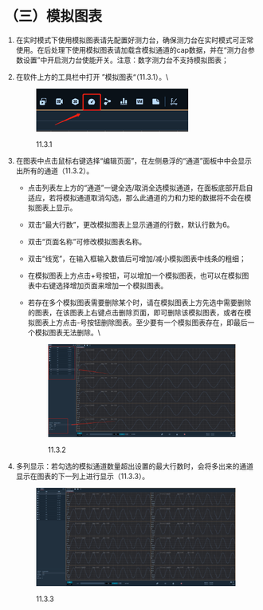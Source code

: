 # （三）模拟图表

1. 在实时模式下使用模拟图表请先配置好测力台，确保测力台在实时模式可正常使用。在后处理下使用模拟图表请加载含模拟通道的cap数据，并在“测力台参数设置”中开启测力台使能开关。注意：数字测力台不支持模拟图表；
2.  在软件上方的工具栏中打开 ”模拟图表“（11.3.1）。\


    <figure><img src="../.gitbook/assets/image (99).png" alt="" width="305"><figcaption><p>11.3.1</p></figcaption></figure>
3. 在图表中点击鼠标右键选择“编辑页面”，在左侧悬浮的“通道”面板中中会显示出所有的通道（11.3.2）。
   * 点击列表左上方的“通道”一键全选/取消全选模拟通道，在面板底部开启自适应，若将模拟通道取消勾选，那么此通道的力和力矩的数据将不会在模拟图表上显示。
   * 双击“最大行数”，更改模拟图表上显示通道的行数，默认行数为6。
   * 双击“页面名称”可修改模拟图表名称。
   * 双击“线宽”，在输入框输入数值后可增加/减小模拟图表中线条的粗细；
   * 在模拟图表上方点击+号按钮，可以增加一个模拟图表，也可以在模拟图表中右键选择增加页面来增加一个模拟图表。
   *   若存在多个模拟图表需要删除某个时，请在模拟图表上方先选中需要删除的图表，在该图表上右键点击删除页面，即可删除该模拟图表，或者在模拟图表上方点击-号按钮删除图表。至少要有一个模拟图表存在，即最后一个模拟图表无法删除。\


       <figure><img src="../.gitbook/assets/image (98).png" alt=""><figcaption><p>11.3.2</p></figcaption></figure>
4.  多列显示：若勾选的模拟通道数量超出设置的最大行数时，会将多出来的通道显示在图表的下一列上进行显示（11.3.3）。

    <figure><img src="../.gitbook/assets/image (100).png" alt=""><figcaption><p>11.3.3</p></figcaption></figure>
